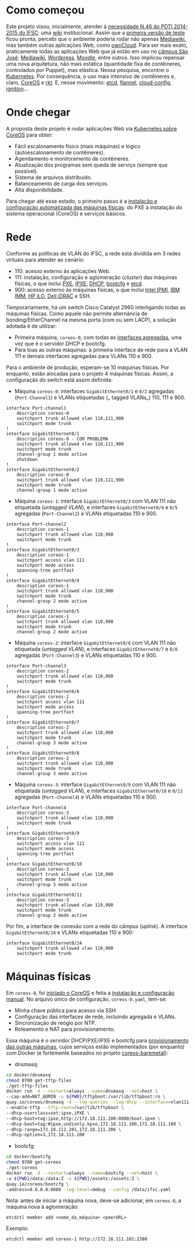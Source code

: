 # Como começou
Este projeto visou, inicialmente, atender à [necessidade N.46 do PDTI 2014-2015 do IFSC](http://dtic.ifsc.edu.br/files/pdti-2014-2015-versao-1.pdf): uma [wiki](http://www.mediawiki.org/wiki/MediaWiki) institucional. Assim que a [primeira versão de teste](https://github.com/boidacarapreta/wiki-ifsc/commit/8a995bf579aabe623b76a48b564efc86aabda9a3) ficou pronta, percebi que o ambiente poderia rodar não apenas [Mediawiki](https://mediawiki.org), mas também outras aplicações Web, como [ownCloud](https://owncloud.org). Para ser mais exato, praticamente todas as aplicações Web que já estão em uso no [câmpus São José](http://sj.ifsc.edu.br): [Mediawiki](https://mediawiki.org), [Wordpress](https://wordpress.org), [Moodle](https://moodle.org), entre outros. Isso implicou repensar uma nova arquitetura, não mais estática (quantidade fixa de contêineres, controlados por Puppet), mas elástica. Nessa pesquisa, encontrei o [Kubernetes](https://kubernetes.io). Por consequência, o uso mais intensivo de contêineres e, claro, [CoreOS](https://coreos.com) e [rkt](https://coreos.com/rkt/). E, nesse movimento: [etcd](https://coreos.com/etcd), [flannel](https://coreos.com/flannel/), [cloud-config](https://coreos.com/os/docs/latest/cloud-config.html), [ignition](https://coreos.com/ignition/)...

# Onde chegar
A proposta deste projeto é rodar aplicações Web via [Kubernetes sobre CoreOS](https://coreos.com/kubernetes/) para obter:
- Fácil escalonamento físico (mais máquinas) e lógico (autoescalonamento de contêineres).
- Agendamento e monitoramento de contêineres.
- Atualização dos programas sem queda de serviço (sempre que possível).
- Sistema de arquivos distribuído.
- Balanceamento de carga dos serviços.
- Alta disponibilidade.

Para chegar até esse estado, o primeiro passo é a [instalação e configuração automatizada das máquinas físicas](https://github.com/coreos/coreos-baremetal/): do PXE à instalação do sistema operacional (CoreOS) e serviços básicos.

# Rede
Conforme as políticas de VLAN do IFSC, a rede está dividida em 3 redes virtuais para atender ao cenário:
- 110: acesso externo às aplicações Web.
- 111: instalação, configuração e aglomeração (_cluster_) das máquinas físicas, o que inclui [PXE](https://coreos.com/os/docs/latest/booting-with-pxe.html), [iPXE](https://coreos.com/os/docs/latest/booting-with-ipxe.html), [DHCP](https://github.com/coreos/coreos-baremetal/tree/master/contrib/dnsmasq), [bootcfg](https://github.com/coreos/coreos-baremetal/blob/master/Documentation/bootcfg.md) e [etcd](https://coreos.com/etcd).
- 900: acesso externo às máquinas físicas, o que inclui [Intel IPMI](http://www.intel.com/content/www/us/en/servers/ipmi/ipmi-home.html), [IBM IMM](https://lenovopress.com/tips0849), [HP iLO](http://www.hp.com/go/iLO/docs), [Dell iDRAC](http://www.dell.com/learn/us/en/555/solutions/integrated-dell-remote-access-controller-idrac) e SSH.

Temporariamente, há um switch Cisco Catalyst 2960 interligando todas as máquinas físicas. Como aquele não permite alternância de bonding/EtherChannel na mesma porta (com ou sem LACP), a solução adotada é de utilizar:
- Primeira máquina, `coreos-0`, com todas as [interfaces agregadas](https://coreos.com/ignition/docs/latest/network-configuration.html#bonded-nics), uma vez que é o servidor DHCP e bootcfg.
- Para toas as outras máquinas: a primeira interface de rede para a VLAN 111 e demais interfaces agregadas para VLANs 110 e 900.

Para o ambiente de produção, esperam-se 10 máquinas físicas. Por enquanto, estão alocadas para o projeto 4 máquinas físicas. Assim, a configuração do switch está assim definida:
- Máquina `coreos-0`: interfaces `GigabitEthernet0/1` e `0/2` agregadas (`Port-Channel1`) e VLANs etiquetadas (_ tagged VLANs_) 110, 111 e 900.
```
interface Port-channel1
    description coreos-0
    switchport trunk allowed vlan 110,111,900
    switchport mode trunk
!
interface GigabitEthernet0/1
    description coreos-0 - COM PROBLEMA
    switchport trunk allowed vlan 110,111,900
    switchport mode trunk
    channel-group 1 mode active
    shutdown
!
interface GigabitEthernet0/2
    description coreos-0
    switchport trunk allowed vlan 110,111,900
    switchport mode trunk
    channel-group 1 mode active
```
- Máquina `coreos-1`: interface `GigabitEthernet0/3` com VLAN 111 não etiquetada (_untagged VLAN_), e interfaces `GigabitEthernet0/4` e `0/5` agregadas (`Port-Channel2`) e VLANs etiquetadas 110 e 900.
```
interface Port-channel2
    description coreos-1
    switchport trunk allowed vlan 110,900
    switchport mode trunk
!
interface GigabitEthernet0/3
    description coreos-1
    switchport access vlan 111
    switchport mode access
    spanning-tree portfast
!
interface GigabitEthernet0/4
    description coreos-1
    switchport trunk allowed vlan 110,900
    switchport mode trunk
    channel-group 2 mode active
!
interface GigabitEthernet0/5
    description coreos-1
    switchport trunk allowed vlan 110,900
    switchport mode trunk
    channel-group 2 mode active
```
- Máquina `coreos-2`: interface `GigabitEthernet0/6` com VLAN 111 não etiquetada (_untagged VLAN_), e interfaces `GigabitEthernet0/7` e `0/8` agregadas (`Port-Channel3`) e VLANs etiquetadas 110 e 900.
```
interface Port-channel3
    description coreos-2
    switchport trunk allowed vlan 110,900
    switchport mode trunk
!
interface GigabitEthernet0/6
    description coreos-2
    switchport access vlan 111
    switchport mode access
    spanning-tree portfast
!
interface GigabitEthernet0/7
    description coreos-2
    switchport trunk allowed vlan 110,900
    switchport mode trunk
    channel-group 3 mode active
!
interface GigabitEthernet0/8
    description coreos-2
    switchport trunk allowed vlan 110,900
    switchport mode trunk
    channel-group 3 mode active
```
- Máquina `coreos-3`: interface `GigabitEthernet0/9` com VLAN 111 não etiquetada (_untagged VLAN_), e interfaces `GigabitEthernet0/10` e `0/11` agregadas (`Port-Channel4`) e VLANs etiquetadas 110 e 900.
```
interface Port-channel4
    description coreos-3
    switchport trunk allowed vlan 110,900
    switchport mode trunk
!
interface GigabitEthernet0/9
    description coreos-3
    switchport access vlan 111
    switchport mode access
    spanning-tree portfast
!
interface GigabitEthernet0/10
    description coreos-3
    switchport trunk allowed vlan 110,900
    switchport mode trunk
    channel-group 3 mode active
!
interface GigabitEthernet0/11
    description coreos-3
    switchport trunk allowed vlan 110,900
    switchport mode trunk
    channel-group 3 mode active
```
Por fim, a interface de conexão com a rede do câmpus (_uplink_). A interface `GigabitEthernet0/24` e VLANs etiquetadas 110 e 900:
```
interface GigabitEthernet0/24
    switchport trunk allowed vlan 110,900
    switchport mode trunk
```

# Máquinas físicas
Em `coreos-0`, foi [iniciado o CoreOS](https://coreos.com/os/docs/latest/booting-with-iso.html) e feita a [instalação e configuração manual](https://coreos.com/os/docs/latest/installing-to-disk.html). No arquivo único de configuração,  `coreos-0.yaml`, tem-se:
- Minha chave pública para acesso via SSH.
- Configuração das interfaces de rede, incluindo agregada e VLANs.
- Sincronização de reógio por NTP.
- Roteamento e NAT para provisionamento.

Essa máquina é o servidor DHCP/PXE/iPXE e bootcfg para [provisionamento das outras máquinas](https://github.com/coreos/coreos-baremetal), cujos serviços estão implementados (por enquanto) com Docker (e fortemente baseados no projeto [coreos-baremetal](https://github.com/coreos/coreos-baremetal)):
- dnsmasq:
```bash
cd docker/dnsmasq
chmod 0700 get-tftp-files
./get-tftp-files
docker run -d --restart=always --name=dnsmasq --net=host \
--cap-add=NET_ADMIN -v ${PWD}/tftpboot:/var/lib/tftpboot:ro \
quay.io/coreos/dnsmasq -d --log-queries --log-dhcp --interface=vlan111 \
--enable-tftp --tftp-root=/var/lib/tftpboot \
--dhcp-userclass=set:ipxe,iPXE \
--dhcp-boot=tag:ipxe,http://172.18.111.100:8080/boot.ipxe \
--dhcp-boot=tag:#ipxe,undionly.kpxe,172.18.111.100,172.18.111.100 \
--dhcp-range=172.18.111.201,172.18.111.206 \
--dhcp-option=3,172.18.111.100
```
- bootcfg:
```bash
cd docker/bootcfg
chmod 0700 get-coreos
./get-coreos
docker run -d --restart=always --name=bootcfg --net=host \
-v ${PWD}/data:/data:Z -v ${PWD}/assets:/assets:Z \
quay.io/coreos/bootcfg \
-address=0.0.0.0:8080 -log-level=debug --config /data/ifsc.yaml
```

Nota: antes de iniciar a máquina nova, deve-se adicionar, em `coreos-0`, a máquina nova à aglomeração:
```
etcdctl member add <nome_da_máquina> <peerURL>
```
Exemplo:
```
etcdctl member add coreos-1 http://172.18.111.101:2380
```
